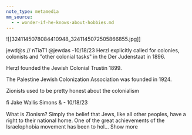 ```yaml
---
note_type: metamedia
mm_source:
  - - wonder-if-he-knows-about-hobbies.md
---
```


![[3241145078084410948_3241145072505866855.jpg]]

jewd@s // nTiaT1 @jewdas -10/18/23
Herzl explicitly called for colonies, colonists
and "other colonial tasks" in the Der
Judenstaat in 1896.

Herzl founded the Jewish Colonial Trustin
1899.

The Palestine Jewish Colonization
Association was founded in 1924.

Zionists used to be pretty honest about the
colonialism

ﬁ Jake Wallis Simons & - 10/18/23

What is Zionism? Simply the belief that
Jews, like all other peoples, have a right
to their national home. One of the great
achievements of the Israelophobia
movement has been to hol... Show more

